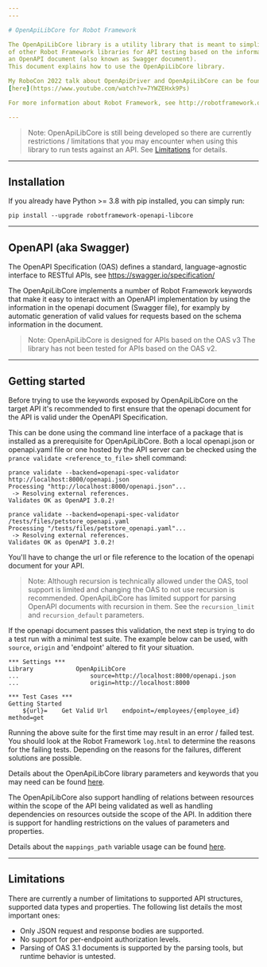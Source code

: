```yaml
---
---

# OpenApiLibCore for Robot Framework

The OpenApiLibCore library is a utility library that is meant to simplify creation
of other Robot Framework libraries for API testing based on the information in
an OpenAPI document (also known as Swagger document).
This document explains how to use the OpenApiLibCore library.

My RoboCon 2022 talk about OpenApiDriver and OpenApiLibCore can be found
[here](https://www.youtube.com/watch?v=7YWZEHxk9Ps)

For more information about Robot Framework, see http://robotframework.org.

---
```


> Note: OpenApiLibCore is still being developed so there are currently
restrictions / limitations that you may encounter when using this library to run
tests against an API. See [Limitations](#limitations) for details.

---

## Installation

If you already have Python >= 3.8 with pip installed, you can simply run:

`pip install --upgrade robotframework-openapi-libcore`

---

## OpenAPI (aka Swagger)

The OpenAPI Specification (OAS) defines a standard, language-agnostic interface
to RESTful APIs, see https://swagger.io/specification/

The OpenApiLibCore implements a number of Robot Framework keywords that make it
easy to interact with an OpenAPI implementation by using the information in the
openapi document (Swagger file), for examply by automatic generation of valid values
for requests based on the schema information in the document.

> Note: OpenApiLibCore is designed for APIs based on the OAS v3
The library has not been tested for APIs based on the OAS v2.

---

## Getting started

Before trying to use the keywords exposed by OpenApiLibCore on the target API
it's recommended to first ensure that the openapi document for the API is valid
under the OpenAPI Specification.

This can be done using the command line interface of a package that is installed as
a prerequisite for OpenApiLibCore.
Both a local openapi.json or openapi.yaml file or one hosted by the API server
can be checked using the `prance validate <reference_to_file>` shell command:

```shell
prance validate --backend=openapi-spec-validator http://localhost:8000/openapi.json
Processing "http://localhost:8000/openapi.json"...
 -> Resolving external references.
Validates OK as OpenAPI 3.0.2!

prance validate --backend=openapi-spec-validator /tests/files/petstore_openapi.yaml
Processing "/tests/files/petstore_openapi.yaml"...
 -> Resolving external references.
Validates OK as OpenAPI 3.0.2!
```

You'll have to change the url or file reference to the location of the openapi
document for your API.

> Note: Although recursion is technically allowed under the OAS, tool support is limited
and changing the OAS to not use recursion is recommended.
OpenApiLibCore has limited support for parsing OpenAPI documents with
recursion in them. See the `recursion_limit` and `recursion_default` parameters.

If the openapi document passes this validation, the next step is trying to do a test
run with a minimal test suite.
The example below can be used, with `source`, `origin` and 'endpoint' altered to
fit your situation.

``` robotframework
*** Settings ***
Library            OpenApiLibCore
...                    source=http://localhost:8000/openapi.json
...                    origin=http://localhost:8000

*** Test Cases ***
Getting Started
    ${url}=    Get Valid Url    endpoint=/employees/{employee_id}   method=get

```

Running the above suite for the first time may result in an error / failed test.
You should look at the Robot Framework `log.html` to determine the reasons
for the failing tests.
Depending on the reasons for the failures, different solutions are possible.

Details about the OpenApiLibCore library parameters and keywords that you may need can be found
[here](https://marketsquare.github.io/robotframework-openapi-libcore/openapi_libcore.html).

The OpenApiLibCore also support handling of relations between resources within the scope
of the API being validated as well as handling dependencies on resources outside the
scope of the API. In addition there is support for handling restrictions on the values
of parameters and properties.

Details about the `mappings_path` variable usage can be found
[here](https://marketsquare.github.io/robotframework-openapi-libcore/advanced_use.html).

---

## Limitations

There are currently a number of limitations to supported API structures, supported
data types and properties. The following list details the most important ones:
- Only JSON request and response bodies are supported.
- No support for per-endpoint authorization levels.
- Parsing of OAS 3.1 documents is supported by the parsing tools, but runtime behavior is untested.

